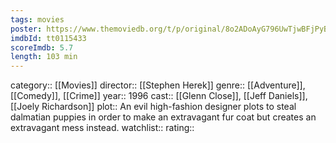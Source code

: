 ```yaml
---
tags: movies
poster: https://www.themoviedb.org/t/p/original/8o2ADoAyG796UwTjwBFjPyBz0yG.jpg
imdbId: tt0115433
scoreImdb: 5.7
length: 103 min
---
```


category:: [[Movies]]
director:: [[Stephen Herek]]
genre:: [[Adventure]], [[Comedy]], [[Crime]]
year:: 1996
cast:: [[Glenn Close]], [[Jeff Daniels]], [[Joely Richardson]]
plot:: An evil high-fashion designer plots to steal dalmatian puppies in order to make an extravagant fur coat but creates an extravagant mess instead.
watchlist::
rating::
